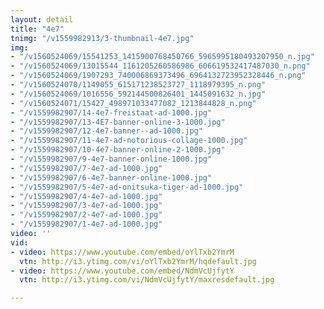 ```yaml
---
layout: detail
title: "4e7"
tnimg: "/v1559982913/3-thumbnail-4e7.jpg"
img:
- "/v1560524069/15541253_1415900768450766_5965995180493207950_n.jpg"
- "/v1560524069/13015544_1161205260586986_606619532417487030_n.png"
- "/v1560524069/1907293_740006869373496_6964132723952328446_n.png"
- "/v1560524070/1149055_615171238523727_1118979395_n.png"
- "/v1560524069/1016556_592144500826401_1445091632_n.jpg"
- "/v1560524071/15427_498971033477082_1213844828_n.png"
- "/v1559982907/14-4e7-freistaat-ad-1000.jpg"
- "/v1559982907/13-4E7-banner-online-3-1000.jpg"
- "/v1559982907/12-4e7-banner--ad-1000.jpg"
- "/v1559982907/11-4e7-ad-notorious-collage-1000.jpg"
- "/v1559982907/10-4e7-banner-online-2-1000.jpg"
- "/v1559982907/9-4e7-banner-online-1000.jpg"
- "/v1559982907/7-4e7-ad-1000.jpg"
- "/v1559982907/6-4e7-banner-online-1000.jpg"
- "/v1559982907/5-4e7-ad-onitsuka-tiger-ad-1000.jpg"
- "/v1559982907/4-4e7-ad-1000.jpg"
- "/v1559982907/3-4e7-ad-1000.jpg"
- "/v1559982907/2-4e7-ad-1000.jpg"
- "/v1559982907/1-4e7-ad-1000.jpg"
video: ''
vid:
- video: https://www.youtube.com/embed/oYlTxb2YmrM
  vtn: http://i3.ytimg.com/vi/oYlTxb2YmrM/hqdefault.jpg
- video: https://www.youtube.com/embed/NdmVcUjfytY
  vtn: http://i3.ytimg.com/vi/NdmVcUjfytY/maxresdefault.jpg

---
```

